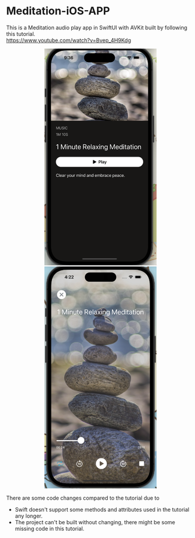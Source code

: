 # Meditation-iOS-APP
This is a Meditation audio play app in SwiftUI with AVKit built by following this tutorial.<br />
https://www.youtube.com/watch?v=Bvep_4H9Kdg <br />

<!-- <img src="/main.png"  width="400" height=auto>
<img src="/playerPage.png"  width="400" height=auto> -->
<p float="left" align="middle">
  <img src="/main.png" width="300" />
  <img src="/playerPage.png" width="300" /> 
</p>

There are some code changes compared to the tutorial due to <br />
- Swift doesn't support some methods and attributes used in the tutorial any longer. 
- The project can't be built without changing, there might be some missing code in this tutorial.
